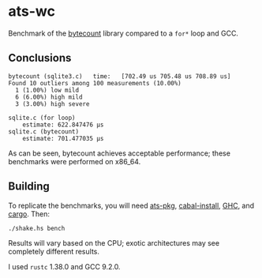 # ats-wc

Benchmark of the [bytecount](https://docs.rs/bytecount/) library compared to
a `for*` loop and GCC.

## Conclusions

```
bytecount (sqlite3.c)   time:   [702.49 us 705.48 us 708.89 us]
Found 10 outliers among 100 measurements (10.00%)
  1 (1.00%) low mild
  6 (6.00%) high mild
  3 (3.00%) high severe

sqlite.c (for loop)
    estimate: 622.847476 μs
sqlite.c (bytecount)
    estimate: 701.477035 μs
```

As can be seen, bytecount achieves acceptable performance; these
benchmarks were performed on x86\_64.

## Building

To replicate the benchmarks, you will need
[ats-pkg](http://hackage.haskell.org/package/ats-pkg),
[cabal-install](https://www.haskell.org/cabal/download.html),
[GHC](https://www.haskell.org/ghcup/), and [cargo](https://rustup.rs/). Then:

```
./shake.hs bench
```

Results will vary based on the CPU; exotic architectures may see
completely different results.

I used `rustc` 1.38.0 and GCC 9.2.0.
